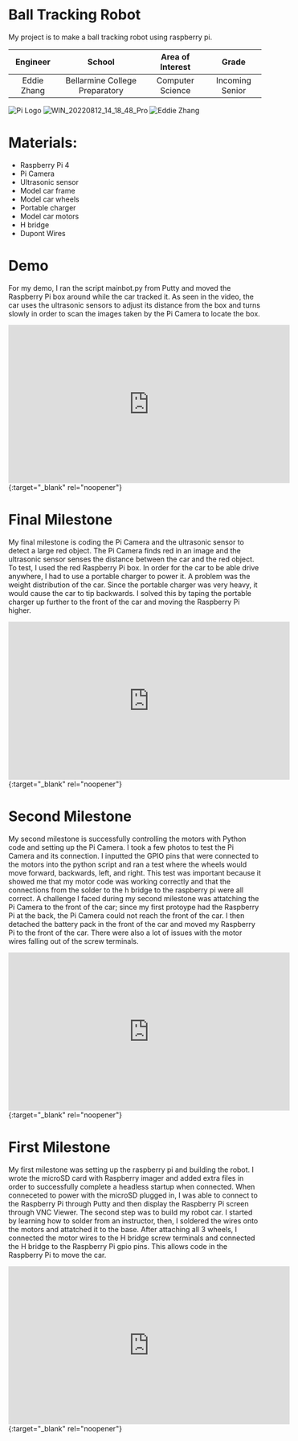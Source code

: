 ﻿# Ball Tracking Robot
My project is to make a ball tracking robot using raspberry pi.

| **Engineer** | **School** | **Area of Interest** | **Grade** |
|:--:|:--:|:--:|:--:|
| Eddie Zhang | Bellarmine College Preparatory | Computer Science | Incoming Senior


![Pi Logo](https://techround.co.uk/wp-content/uploads/2020/04/Pi-logo.jpeg)
![WIN_20220812_14_18_48_Pro](https://user-images.githubusercontent.com/110259175/184446447-ab8a2e02-41f6-404d-9b05-40838dba6b33.jpg)
![Eddie Zhang](https://user-images.githubusercontent.com/110259175/184446170-d09290e3-1f0a-42bd-9667-532baccd3634.jpeg)

# Materials:
- Raspberry Pi 4
- Pi Camera
- Ultrasonic sensor
- Model car frame
- Model car wheels
- Portable charger
- Model car motors
- H bridge
- Dupont Wires



# Demo
For my demo, I ran the script mainbot.py from Putty and moved the Raspberry Pi box around while the car tracked it. As seen in the video, the car uses the ultrasonic sensors to adjust its distance from the box and turns slowly in order to scan the images taken by the Pi Camera to locate the box.

<iframe width="560" height="315" src="https://www.youtube.com/embed/_Z7c9krNHOM" title="YouTube video player" frameborder="0" allow="accelerometer; autoplay; clipboard-write; encrypted-media; gyroscope; picture-in-picture" allowfullscreen>
</iframe>
{:target="_blank" rel="noopener"}
  
  
# Final Milestone
My final milestone is coding the Pi Camera and the ultrasonic sensor to detect a large red object. The Pi Camera finds red in an image and the ultrasonic sensor senses the distance between the car and the red object. To test, I used the red Raspberry Pi box. In order for the car to be able drive anywhere, I had to use a portable charger to power it. A problem was the weight distribution of the car. Since the portable charger was very heavy, it would cause the car to tip backwards. I solved this by taping the portable charger up further to the front of the car and moving the Raspberry Pi higher. 

<iframe width="560" height="315" src="https://www.youtube.com/embed/PCrpEMkrxeg" title="YouTube video player" frameborder="0" allow="accelerometer; autoplay; clipboard-write; encrypted-media; gyroscope; picture-in-picture" allowfullscreen>
</iframe>
{:target="_blank" rel="noopener"}



# Second Milestone
My second milestone is successfully controlling the motors with Python code and setting up the Pi Camera. I took a few photos to test the Pi Camera and its connection. I inputted the GPIO pins that were connected to the motors into the python script and ran a test where the wheels would move forward, backwards, left, and right. This test was important because it showed me that my motor code was working correctly and that the connections from the solder to the h bridge to the raspberry pi were all correct. A challenge I faced during my second milestone was attatching the Pi Camera to the front of the car; since my first protoype had the Raspberry Pi at the back, the Pi Camera could not reach the front of the car. I then detached the battery pack in the front of the car and moved my Raspberry Pi to the front of the car. There were also a lot of issues with the motor wires falling out of the screw terminals.

<iframe width="560" height="315" src="https://www.youtube.com/embed/gCm8rJnvfTI" title="YouTube video player" frameborder="0" allow="accelerometer; autoplay; clipboard-write; encrypted-media; gyroscope; picture-in-picture" allowfullscreen>
</iframe>
{:target="_blank" rel="noopener"}



# First Milestone
My first milestone was setting up the raspberry pi and building the robot. I wrote the microSD card with Raspberry imager and added extra files in order to successfully complete a headless startup when connected. When conneceted to power with the microSD plugged in, I was able to connect to the Raspberry Pi through Putty and then display the Raspberry Pi screen through VNC Viewer. The second step was to build my robot car. I started by learning how to solder from an instructor, then, I soldered the wires onto the motors and attatched it to the base. After attaching all 3 wheels, I connected the motor wires to the H bridge screw terminals and connected the H bridge to the Raspberry Pi gpio pins. This allows code in the Raspberry Pi to move the car. 

<iframe width="560" height="315" src="https://www.youtube.com/embed/cjJwC9fmZCE" title="YouTube video player" frameborder="0" allow="accelerometer; autoplay; clipboard-write; encrypted-media; gyroscope; picture-in-picture" allowfullscreen>
</iframe>
{:target="_blank" rel="noopener"}
